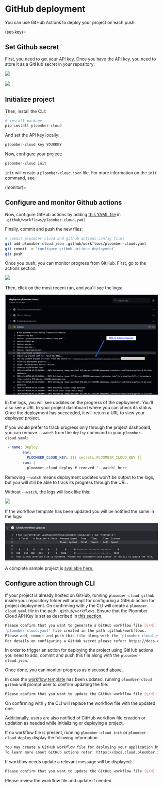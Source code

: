# GitHub deployment

You can use GitHub Actions to deploy your project on each push.

(set-key)=
## Set Github secret

First, you need to get your [API key](../quickstart/apikey.md). Once you have the API
key, you need to store it as a GitHub secret in your repository:

![](../static/github/add-secret.png)

![](../static/github/set-secret.png)


## Initialize project

Then, install the CLI:

```sh
# install package
pip install ploomber-cloud
```

And set the API key locally:

```sh
ploomber-cloud key YOURKEY
```

Now, configure your project:

```sh
ploomber-cloud init
```

`init` will create a `ploomber-cloud.json` file. For more information on the `init` command, see [](../user-guide/cli.md)

(monitor)=
## Configure and monitor Github actions

Now, configure GitHub actions by adding [this YAML file](https://github.com/edublancas/cloud-template/blob/main/.github/workflows/ploomber-cloud.yaml) in `.github/workflows/ploomber-cloud.yaml`

Finally, commit and push the new files:

```sh
# commit ploomber cloud and github actions config files
git add ploomber-cloud.json .github/workflows/ploomber-cloud.yaml
git commit -m 'configure github actions deployment'
git push
```

Once you push, you can monitor progress from GitHub. First, go to the actions section:

![](../static/github/see-actions.png)

Then, click on the most recent run, and you'll see the logs:

![](../static/github/logs-watch.png)

In the logs, you will see updates on the progress of the deployment. You'll also see a URL to your project dashboard where you can check its status.
Once the deployment has succeeded, it will return a URL to view your deployed project.

If you would prefer to track progress only through the project dashboard, you can remove `--watch` from the `deploy` command in your `ploomber-cloud.yaml`:

```yaml
 - name: Deploy
        env:
          PLOOMBER_CLOUD_KEY: ${{ secrets.PLOOMBER_CLOUD_KEY }}
        run: |
          ploomber-cloud deploy # removed '--watch' here
```

Removing `--watch` means deployment updates won't be output to the logs, but you will still be able to track its progress through the URL.

Without `--watch`, the logs will look like this:

![](../static/github/logs.png)

If the workflow template has been updated you will be notified the same in the logs:

![](../static/github/workflow-update.png)

A complete sample project is [available here.](https://github.com/edublancas/cloud-template)

## Configure action through CLI

If your project is already hosted on GitHub, running `ploomber-cloud github` inside your repository folder will prompt for configuring a GitHub action for project deployment.
On confirming with `y` the CLI will create a `ploomber-cloud.yaml` file in the path `.github/workflows`.
Ensure that the Ploomber Cloud API Key is set as described in [this section](set-key).

```bash
Please confirm that you want to generate a GitHub workflow file [y/N]: y
'ploomber-cloud.yaml' file created in the path .github/workflows.
Please add, commit and push this file along with the 'ploomber-cloud.json' file to trigger an action.
For details on configuring a GitHub secret please refer: https://docs.cloud.ploomber.io/en/latest/user-guide/github.html
```

In order to trigger an action for deploying the project using GitHub actions you need to add, commit and push this file along with the `ploomber-cloud.json`.

Once done, you can monitor progress as discussed [above](monitor).

In case the [workflow template](https://github.com/edublancas/cloud-template/blob/main/.github/workflows/ploomber-cloud.yaml) has been updated, running `ploomber-cloud github` will prompt user to confirm updating the file:

```bash
Please confirm that you want to update the GitHub workflow file [y/N]:
```

On confirming with `y` the CLI will replace the workflow file with the updated one.

Additionally, users are also notified of GitHub workflow file creation or updation as needed while initializing or deploying a project.

If no workflow file is present, running `ploomber-cloud init` or `ploomber-cloud deploy` display the following information:

```bash
You may create a GitHub workflow file for deploying your application by running 'ploomber-cloud github'.
To learn more about GitHub actions refer: https://docs.cloud.ploomber.io/en/latest/user-guide/github.html
```

If workflow needs update a relevant message will be displayed:

```bash
Please confirm that you want to update the GitHub workflow file [y/N]:
```

Please review the workflow file and update if needed.

